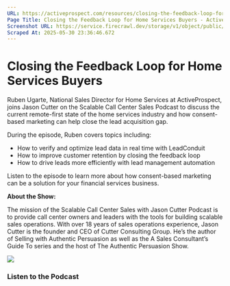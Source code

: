 ```yaml
---
URL: https://activeprospect.com/resources/closing-the-feedback-loop-for-home-services-buyers/?utm_medium=Email&utm_source=Website&utm_campaign=AP-Email-InsideCBM-Jan
Page Title: Closing the Feedback Loop for Home Services Buyers - ActiveProspect
Screenshot URL: https://service.firecrawl.dev/storage/v1/object/public/media/screenshot-44bdc8d7-a4b7-447a-a505-bd5a34bae2cd.png
Scraped At: 2025-05-30 23:36:46.672
---
```

# Closing the Feedback Loop for Home Services Buyers

Ruben Ugarte, National Sales Director for Home Services at ActiveProspect, joins Jason Cutter on the Scalable Call Center Sales Podcast to discuss the current remote-first state of the home services industry and how consent-based marketing can help close the lead acquisition gap.

During the episode, Ruben covers topics including:

- How to verify and optimize lead data in real time with LeadConduit
- How to improve customer retention by closing the feedback loop
- How to drive leads more efficiently with lead management automation

Listen to the episode to learn more about how consent-based marketing can be a solution for your financial services business.

**About the Show:**

The mission of the Scalable Call Center Sales with Jason Cutter Podcast is to provide call center owners and leaders with the tools for building scalable sales operations. With over 18 years of sales operations experience, Jason Cutter is the founder and CEO of Cutter Consulting Group. He’s the author of Selling with Authentic Persuasion as well as the A Sales Consultant’s Guide To series and the host of The Authentic Persuasion Show.

![](https://activeprospect.com/wp-content/uploads/2021/10/Podcast_Ruben.jpg)

### Listen to the Podcast


